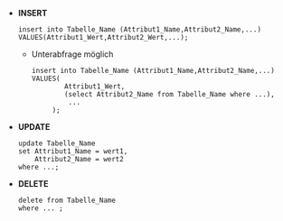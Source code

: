 - **INSERT** 
	```mysql
	insert into Tabelle_Name (Attribut1_Name,Attribut2_Name,...)
	VALUES(Attribut1_Wert,Attribut2_Wert,...);
	```
	- Unterabfrage möglich 
		```mysql
		insert into Tabelle_Name (Attribut1_Name,Attribut2_Name,...)
		VALUES(
				Attribut1_Wert,
				(select Attribut2_Name from Tabelle_Name where ...),
				 ...
			 );
		```
- **UPDATE** 
	```mysql
	update Tabelle_Name
	set Attribut1_Name = wert1,
		Attribut2_Name = wert2
	where ...;
	```
- **DELETE** 
	```mysql
	delete from Tabelle_Name
	where ... ;
	```

